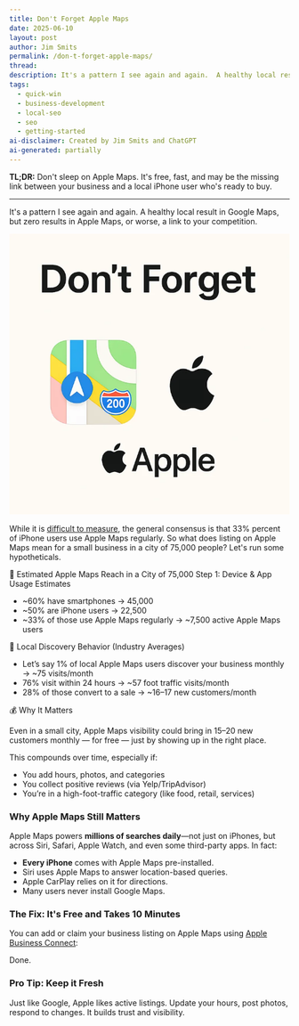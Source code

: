 ```yaml
---
title: Don't Forget Apple Maps
date: 2025-06-10
layout: post
author: Jim Smits
permalink: /don-t-forget-apple-maps/
thread: 
description: It's a pattern I see again and again.  A healthy local result in Google Maps, but zero results in Apple Maps, or worse, a link to your competition.
tags:
  - quick-win
  - business-development
  - local-seo
  - seo
  - getting-started
ai-disclaimer: Created by Jim Smits and ChatGPT
ai-generated: partially
---
```


**TL;DR:** Don't sleep on Apple Maps. It's free, fast, and may be the missing link between your business and a local iPhone user who's ready to buy.

---

It's a pattern I see again and again.  A healthy local result in Google Maps, but zero results in Apple Maps, or worse, a link to your competition.

![graphic showing the Apple Maps icon with the text "Don't forget Apple Maps"](/assets/images/posts/don-t-forget-apple-maps.webp "AI Graphic - ChatGPT")

While it is [difficult to measure](https://www.justinobeirne.com/how-many-people-use-google-maps-compared-to-apple-maps?utm_source=chatgpt.com), the general consensus is that 33% percent of iPhone users use Apple Maps regularly. So what does listing on Apple Maps mean for a small business in a city of 75,000 people? Let's run some hypotheticals. 

🧮 Estimated Apple Maps Reach in a City of 75,000
Step 1: Device & App Usage Estimates

- ~60% have smartphones → 45,000
- ~50% are iPhone users → 22,500
- ~33% of those use Apple Maps regularly → ~7,500 active Apple Maps users

📍 Local Discovery Behavior (Industry Averages)

- Let’s say 1% of local Apple Maps users discover your business monthly → ~75 visits/month
- 76% visit within 24 hours → ~57 foot traffic visits/month
- 28% of those convert to a sale → ~16–17 new customers/month

💰 Why It Matters

Even in a small city, Apple Maps visibility could bring in 15–20 new customers monthly — for free — just by showing up in the right place.

This compounds over time, especially if:

- You add hours, photos, and categories
- You collect positive reviews (via Yelp/TripAdvisor)
- You’re in a high-foot-traffic category (like food, retail, services)

### Why Apple Maps Still Matters

Apple Maps powers **millions of searches daily**—not just on iPhones, but across Siri, Safari, Apple Watch, and even some third-party apps. In fact:

- **Every iPhone** comes with Apple Maps pre-installed.    
- Siri uses Apple Maps to answer location-based queries.    
- Apple CarPlay relies on it for directions.    
- Many users never install Google Maps.    

### The Fix: It's Free and Takes 10 Minutes

You can add or claim your business listing on Apple Maps using [Apple Business Connect](https://businessconnect.apple.com/):

Done.
### Pro Tip: Keep it Fresh

Just like Google, Apple likes active listings. Update your hours, post photos, respond to changes. It builds trust and visibility.


